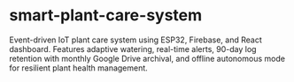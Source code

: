 # smart-plant-care-system
Event-driven IoT plant care system using ESP32, Firebase, and React dashboard. Features adaptive watering, real-time alerts, 90-day log retention with monthly Google Drive archival, and offline autonomous mode for resilient plant health management.
